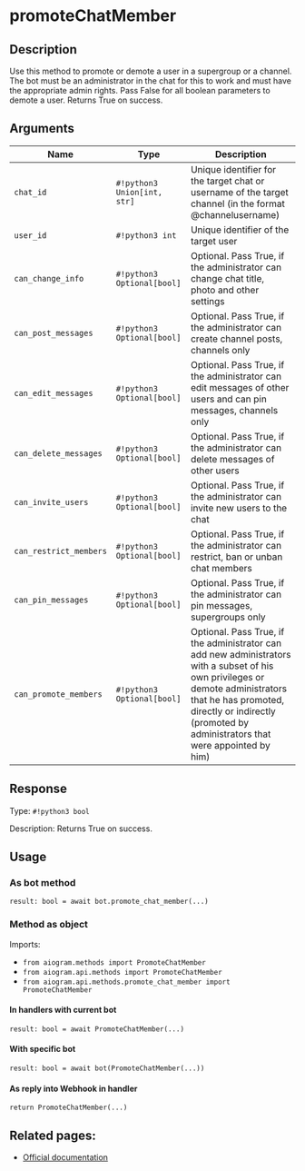 # promoteChatMember

## Description

Use this method to promote or demote a user in a supergroup or a channel. The bot must be an administrator in the chat for this to work and must have the appropriate admin rights. Pass False for all boolean parameters to demote a user. Returns True on success.


## Arguments

| Name | Type | Description |
| - | - | - |
| `chat_id` | `#!python3 Union[int, str]` | Unique identifier for the target chat or username of the target channel (in the format @channelusername) |
| `user_id` | `#!python3 int` | Unique identifier of the target user |
| `can_change_info` | `#!python3 Optional[bool]` | Optional. Pass True, if the administrator can change chat title, photo and other settings |
| `can_post_messages` | `#!python3 Optional[bool]` | Optional. Pass True, if the administrator can create channel posts, channels only |
| `can_edit_messages` | `#!python3 Optional[bool]` | Optional. Pass True, if the administrator can edit messages of other users and can pin messages, channels only |
| `can_delete_messages` | `#!python3 Optional[bool]` | Optional. Pass True, if the administrator can delete messages of other users |
| `can_invite_users` | `#!python3 Optional[bool]` | Optional. Pass True, if the administrator can invite new users to the chat |
| `can_restrict_members` | `#!python3 Optional[bool]` | Optional. Pass True, if the administrator can restrict, ban or unban chat members |
| `can_pin_messages` | `#!python3 Optional[bool]` | Optional. Pass True, if the administrator can pin messages, supergroups only |
| `can_promote_members` | `#!python3 Optional[bool]` | Optional. Pass True, if the administrator can add new administrators with a subset of his own privileges or demote administrators that he has promoted, directly or indirectly (promoted by administrators that were appointed by him) |



## Response

Type: `#!python3 bool`

Description: Returns True on success.


## Usage

### As bot method

```python3
result: bool = await bot.promote_chat_member(...)
```

### Method as object

Imports:

- `from aiogram.methods import PromoteChatMember`
- `from aiogram.api.methods import PromoteChatMember`
- `from aiogram.api.methods.promote_chat_member import PromoteChatMember`

#### In handlers with current bot
```python3
result: bool = await PromoteChatMember(...)
```

#### With specific bot
```python3
result: bool = await bot(PromoteChatMember(...))
```
#### As reply into Webhook in handler
```python3
return PromoteChatMember(...)
```


## Related pages:

- [Official documentation](https://core.telegram.org/bots/api#promotechatmember)
